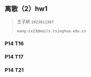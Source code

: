 ## 离散（2）hw1

> 王子轩 `2023011307`
>
> `wang-zx23@mails.tsinghua.edu.cn`

### P14 T16





### P14 T17



### P14 T21